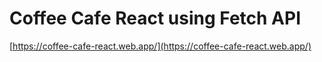 # Coffee Cafe React using Fetch API
[https://coffee-cafe-react.web.app/](https://coffee-cafe-react.web.app/)